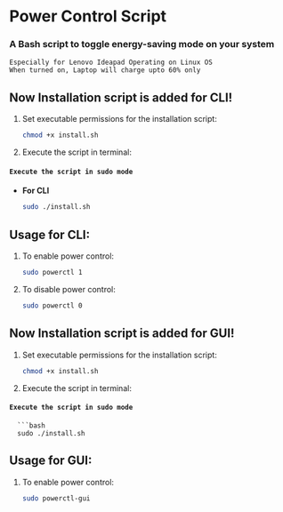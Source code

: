 # Power Control Script
### A Bash script to toggle energy-saving mode on your system 
`Especially for Lenovo Ideapad Operating on Linux OS`<br>
`When turned on, Laptop will charge upto 60% only`
## Now Installation script is added for CLI!
1. Set executable permissions for the installation script:
      ```bash
      chmod +x install.sh
   
2. Execute the script in terminal:
#### `Execute the script in sudo mode`
   * <b>For CLI</b>
      ```bash
      sudo ./install.sh

## Usage for CLI:
1. To enable power control:
   ```bash
   sudo powerctl 1
2. To disable power control:
   ```bash
   sudo powerctl 0

## Now Installation script is added for GUI!
1. Set executable permissions for the installation script:
      ```bash
      chmod +x install.sh
   
2. Execute the script in terminal:
#### `Execute the script in sudo mode`
      ```bash
      sudo ./install.sh

## Usage for GUI:
1. To enable power control:
   ```bash
   sudo powerctl-gui
